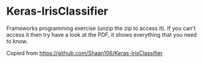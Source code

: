 # Keras-IrisClassifier
Frameworks programming exercise (unzip the zip to access it). If you can't access it then try have a look at the PDF, it shows everything that you need to know.

Copied from https://github.com/Shaan106/Keras-IrisClassifier